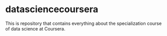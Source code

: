 datasciencecoursera
===================

This is repository that contains everything about the specialization course of data science at Coursera.
